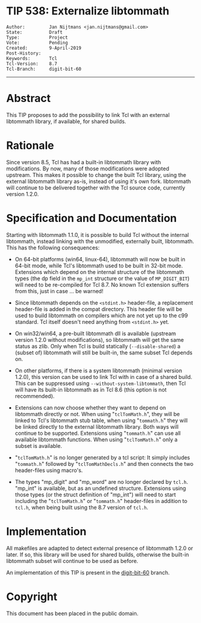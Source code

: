 # TIP 538: Externalize libtommath
	Author:         Jan Nijtmans <jan.nijtmans@gmail.com>
	State:          Draft
	Type:           Project
	Vote:           Pending
	Created:        9-April-2019
	Post-History:
	Keywords:       Tcl
	Tcl-Version:    8.7
	Tcl-Branch:     digit-bit-60
-----

# Abstract

This TIP proposes to add the possibility to link Tcl with an external libtommath library, if available, for shared builds.

# Rationale

Since version 8.5, Tcl has had a built-in libtommath library with modifications. By now, many of those modifications
were adopted upstream. This makes it possible to change the built Tcl library, using the external libtommath
library as-is, instead of using it's own fork. libtommath will continue to be delivered together with
the Tcl source code, currently version 1.2.0.

# Specification and Documentation

Starting with libtommath 1.1.0, it is possible to build Tcl without the internal libtommath, instead linking
with the unmodified, externally built, libtommath. This has the following consequences:

  * On 64-bit platforms (win64, linux-64), libtommath will now be built in 64-bit mode, while Tcl's libtommath
    used to be built in 32-bit mode.  Extensions which depend on the internal structure of the libtommath
    types (the dp field in the `mp_int` structure or the value of `MP_DIGIT_BIT`) will need to be re-compiled
    for Tcl 8.7. No known Tcl extension suffers from this, just in case ... be warned!

  * Since libtommath depends on the `<stdint.h>` header-file, a replacement header-file is added in the compat
    directory. This header file will be used to build libtommath on compilers which are not yet up to the c99
    standard. Tcl itself doesn't need anything from `<stdint.h>` yet.

  * On win32/win64, a pre-built libtommath dll is available (upstream version 1.2.0 without modifications),
    so libtommath will get the same status as zlib. Only when Tcl is build statically (`--disable-shared`)
    a (subset of) libtommath will still be built-in, the same subset Tcl depends on.

  * On other platforms, if there is a system libtommath (minimal version 1.2.0), this version can be used
    to link Tcl with in case of a shared build. This can be suppressed using `--without-system-libtommath`,
    then Tcl will have its built-in libtommath as in Tcl 8.6 (this option is not recommended).

  * Extensions can now choose whether they want to depend on libtommath directly or not. When using "`tclTomMath.h`",
    they will be linked to Tcl's libtommath stub table, when using "`tommath.h`" they will be linked directly
    to the external libtommath library. Both ways will continue to be supported. Extensions using "`tommath.h`"
    can use all available libtommath functions. When using "`tclTomMath.h`" only a subset is available.

  * "`tclTomMath.h`" is no longer generated by a tcl script: It simply includes "`tommath.h`" followed by
    "`tclTomMathDecls.h`" and then connects the two header-files using macro's.

  * The types "mp\_digit" and "mp\_word" are no longer declared by `tcl.h`.  "mp\_int" is available, but
    as an undefined structure. Extensions using those types (or the struct definition of "mp\_int") will need
    to start including the "`tclTomMath.h`" or "`tommath.h`" header-files in addition to `tcl.h`, when being
    built using the 8.7 version of `tcl.h`.

# Implementation

All makefiles are adapted to detect external presence of libtommath 1.2.0 or later. If so, this library will be used
for shared builds, otherwise the built-in libtommath subset will continue to be used as before.

An implementation of this TIP is present in the [digit-bit-60](https://core.tcl-lang.org/tcl/timeline?r=digit-bit-60) branch.

# Copyright

This document has been placed in the public domain.
